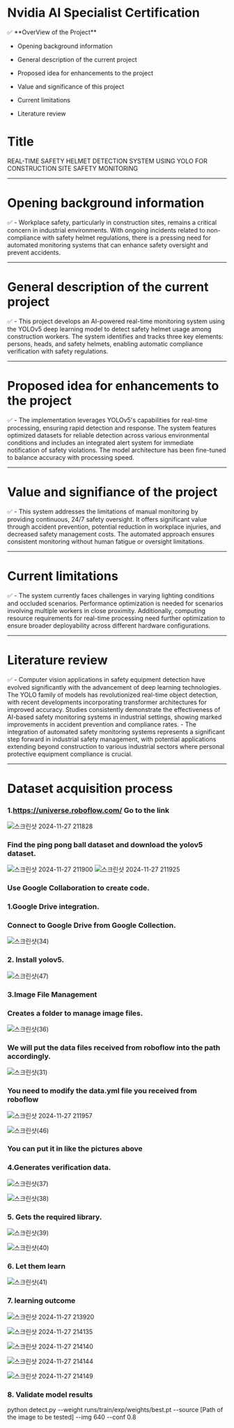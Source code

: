 # **Nvidia AI Specialist Certification**

<aside>
✅ **OverView of the Project**

- Opening background information 

- General description of the current project 

- Proposed idea for enhancements to the project 

- Value and significance of this project 

- Current limitations 

- Literature review

</aside>

# Title

REAL-TIME SAFETY HELMET DETECTION SYSTEM USING YOLO FOR CONSTRUCTION SITE SAFETY MONITORING

---

# Opening background information

<aside>
✅ - Workplace safety, particularly in construction sites, remains a critical concern in industrial environments. With ongoing incidents related to non-compliance with safety helmet regulations, there is a pressing need for automated monitoring systems that can enhance safety oversight and prevent accidents.

</aside>

---


# General description of the current project

<aside>
✅ - This project develops an AI-powered real-time monitoring system using the YOLOv5 deep learning model to detect safety helmet usage among construction workers. The system identifies and tracks three key elements: persons, heads, and safety helmets, enabling automatic compliance verification with safety regulations.

</aside>

---


# **Proposed idea for enhancements to the project**

<aside>
✅ - The implementation leverages YOLOv5's capabilities for real-time processing, ensuring rapid detection and response. The system features optimized datasets for reliable detection across various environmental conditions and includes an integrated alert system for immediate notification of safety violations. The model architecture has been fine-tuned to balance accuracy with processing speed.

</aside>

---


# Value and signifiance of the project

<aside>
✅ - This system addresses the limitations of manual monitoring by providing continuous, 24/7 safety oversight. It offers significant value through accident prevention, potential reduction in workplace injuries, and decreased safety management costs. The automated approach ensures consistent monitoring without human fatigue or oversight limitations.

</aside>

---


# **Current limitations**

<aside>
✅ - The system currently faces challenges in varying lighting conditions and occluded scenarios. Performance optimization is needed for scenarios involving multiple workers in close proximity. Additionally, computing resource requirements for real-time processing need further optimization to ensure broader deployability across different hardware configurations.

</aside>

---


# **Literature review**

<aside>
✅ - Computer vision applications in safety equipment detection have evolved significantly with the advancement of deep learning technologies. The YOLO family of models has revolutionized real-time object detection, with recent developments incorporating transformer architectures for improved accuracy. Studies consistently demonstrate the effectiveness of AI-based safety monitoring systems in industrial settings, showing marked improvements in accident prevention and compliance rates.
- The integration of automated safety monitoring systems represents a significant step forward in industrial safety management, with potential applications extending beyond construction to various industrial sectors where personal protective equipment compliance is crucial.

</aside>

---

# **Dataset acquisition process**

### 1.https://universe.roboflow.com/ Go to the link

![스크린샷 2024-11-27 211828](https://github.com/user-attachments/assets/36de3ae2-b25a-47f7-9dbd-bddf2ea1a71f)


### Find the ping pong ball dataset and download the yolov5 dataset.

![스크린샷 2024-11-27 211900](https://github.com/user-attachments/assets/e0ee67a6-3ddd-454a-b814-84bc4539fadf)
![스크린샷 2024-11-27 211925](https://github.com/user-attachments/assets/6ec875a0-6cbc-4e56-8dbe-4b5d91a511c0)

### Use Google Collaboration to create code.

### 1.Google Drive integration.

### Connect to Google Drive from Google Collection.
![스크린샷(34)](https://github.com/user-attachments/assets/a7f4426b-68b5-49be-a673-c073272c07f2)


### 2. Install yolov5.
![스크린샷(47)](https://github.com/user-attachments/assets/e914556a-a768-4e79-bd89-1dfab27556cf)

### 3.Image File Management

### Creates a folder to manage image files.
![스크린샷(36)](https://github.com/user-attachments/assets/0bbb8d2e-55fb-44b8-899f-ed0b27ec426d)

### We will put the data files received from roboflow into the path accordingly.

![스크린샷(31)](https://github.com/user-attachments/assets/d7fff744-6e16-49dd-aa1f-8d72a143f434)

### You need to modify the data.yml file you received from roboflow

![스크린샷 2024-11-27 211957](https://github.com/user-attachments/assets/abee7f36-5ac8-4c9a-a3a0-b495a1ddd768)

![스크린샷(46)](https://github.com/user-attachments/assets/1684c4dc-ea7b-41a1-8a93-f866c1369c4e)
### You can put it in like the pictures above


### 4.Generates verification data.

![스크린샷(37)](https://github.com/user-attachments/assets/4f7c1df9-6864-4c13-877c-a25fbb20adca)

![스크린샷(38)](https://github.com/user-attachments/assets/59eba4c0-a985-47c6-9647-e3c4c0a34cf1)

### 5. Gets the required library.

![스크린샷(39)](https://github.com/user-attachments/assets/7b43e8ce-0892-4ec8-8a8e-1a678d8ab9c9)

![스크린샷(40)](https://github.com/user-attachments/assets/06fcbfbe-5ff1-4211-a824-c8c8571ddfb3)

### 6. Let them learn

![스크린샷(41)](https://github.com/user-attachments/assets/806bdfbf-6bf8-429b-8869-2ac7a289e62e)

### 7. learning outcome

![스크린샷 2024-11-27 213920](https://github.com/user-attachments/assets/73b891c6-4927-4633-9941-6e6ad83940d8)

![스크린샷 2024-11-27 214135](https://github.com/user-attachments/assets/aeae705f-3ec4-4e4d-a0e5-938135010d62)

![스크린샷 2024-11-27 214140](https://github.com/user-attachments/assets/3775c6ae-603d-4cae-8576-e665a010effb)

![스크린샷 2024-11-27 214144](https://github.com/user-attachments/assets/593c7ec1-b660-47a4-ac33-ceb68626e203)

![스크린샷 2024-11-27 214149](https://github.com/user-attachments/assets/ef790276-450f-4954-9490-9e93b3c8fb91)

### 8. Validate model results
python detect.py --weight runs/train/exp/weights/best.pt --source [Path of the image to be tested] --img 640 --conf 0.8
